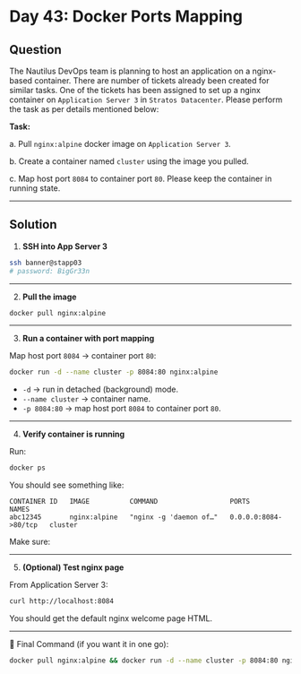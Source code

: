 # Day 43: Docker Ports Mapping

## Question

The Nautilus DevOps team is planning to host an application on a nginx-based container. There are number of tickets already been created for similar tasks. One of the tickets has been assigned to set up a nginx container on `Application Server 3` in `Stratos Datacenter`. Please perform the task as per details mentioned below:

**Task:**

a. Pull `nginx:alpine` docker image on `Application Server 3`.

b. Create a container named `cluster` using the image you pulled.

c. Map host port `8084` to container port `80`. Please keep the container in running state.

---

## Solution

1. **SSH into App Server 3**

```bash
ssh banner@stapp03
# password: BigGr33n
```

---

2. **Pull the image**

```bash
docker pull nginx:alpine
```

---

3. **Run a container with port mapping**

Map host port `8084` → container port `80`:

```bash
docker run -d --name cluster -p 8084:80 nginx:alpine
```

- `-d` → run in detached (background) mode.
- `--name cluster` → container name.
- `-p 8084:80` → map host port `8084` to container port `80`.

---

4. **Verify container is running**

Run: 

```bash
docker ps
```
You should see something like:

```nginx
CONTAINER ID   IMAGE          COMMAND                  PORTS                  NAMES
abc12345       nginx:alpine   "nginx -g 'daemon of…"   0.0.0.0:8084->80/tcp   cluster
```
Make sure:

---

5. **(Optional) Test nginx page**

From Application Server 3:

```bash
curl http://localhost:8084
```
You should get the default nginx welcome page HTML.

---

🔑 Final Command (if you want it in one go):

```bash
docker pull nginx:alpine && docker run -d --name cluster -p 8084:80 nginx:alpine
```